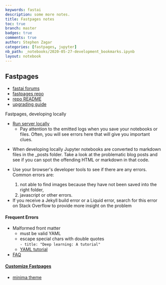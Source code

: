 ```yaml
---
keywords: fastai
description: some more notes.
title: Fastpages notes
toc: true
branch: master
badges: true
comments: true
author: Stephen Zagar
categories: [fastpages, jupyter]
nb_path: _notebooks/2020-05-27-development_bookmarks.ipynb
layout: notebook
---
```


<!--
#################################################
### THIS FILE WAS AUTOGENERATED! DO NOT EDIT! ###
#################################################
# file to edit: _notebooks/2020-05-27-development_bookmarks.ipynb
-->

<div class="container" id="notebook-container">
        
<div class="cell border-box-sizing text_cell rendered"><div class="inner_cell">
<div class="text_cell_render border-box-sizing rendered_html">
<h2 id="Fastpages">Fastpages<a class="anchor-link" href="#Fastpages"> </a></h2>
</div>
</div>
</div>
<div class="cell border-box-sizing text_cell rendered"><div class="inner_cell">
<div class="text_cell_render border-box-sizing rendered_html">
<ul>
<li><a href="https://forums.fast.ai/">fastai forums</a></li>
<li><a href="https://github.com/fastai/fastpages/">fastpages repo</a></li>
<li><a href="https://github.com/fastai/fastpages/blob/master/README.md">repo README</a></li>
<li><a href="https://github.com/fastai/fastpages/blob/master/_fastpages_docs/UPGRADE.md">upgrading guide</a></li>
</ul>

</div>
</div>
</div>
<div class="cell border-box-sizing text_cell rendered"><div class="inner_cell">
<div class="text_cell_render border-box-sizing rendered_html">
<p>Fastpages, developing locally</p>

</div>
</div>
</div>
<div class="cell border-box-sizing text_cell rendered"><div class="inner_cell">
<div class="text_cell_render border-box-sizing rendered_html">
<ul>
<li><a href="https://github.com/szagar/cv/blob/master/_fastpages_docs/DEVELOPMENT.md">Run server locally</a><ul>
<li>Pay attention to the emitted logs when you save your notebooks or files. Often, you will see errors here that will give you important clues.</li>
</ul>
</li>
<li><p>When developing locally Jupyter notebooks are converted to markdown files in the _posts folder. Take a look at the problematic blog posts and see if you can spot the offending HTML or markdown in that code.</p>
</li>
<li><p>Use your browser's developer tools to see if there are any errors. Common errors are:</p>
<ol>
<li>not able to find images because they have not been saved into the right folder,</li>
<li>javascript or other errors.</li>
</ol>
</li>
<li>If you receive a Jekyll build error or a Liquid error, search for this error on Stack Overflow to provide more insight on the problem</li>
</ul>

</div>
</div>
</div>
<div class="cell border-box-sizing text_cell rendered"><div class="inner_cell">
<div class="text_cell_render border-box-sizing rendered_html">
<h4 id="Frequent-Errors">Frequent Errors<a class="anchor-link" href="#Frequent-Errors"> </a></h4>
</div>
</div>
</div>
<div class="cell border-box-sizing text_cell rendered"><div class="inner_cell">
<div class="text_cell_render border-box-sizing rendered_html">
<ul>
<li>Malformed front matter<ul>
<li>must be valid YAML</li>
<li>escape special chars with double quotes <br> <code>- title: "Deep learning: A tutorial"</code></li>
<li><a href="https://rollout.io/blog/yaml-tutorial-everything-you-need-get-started/">YAML tutorial</a></li>
</ul>
</li>
<li><a href="https://github.com/fastai/fastpages#faq">FAQ</a></li>
</ul>

</div>
</div>
</div>
<div class="cell border-box-sizing text_cell rendered"><div class="inner_cell">
<div class="text_cell_render border-box-sizing rendered_html">
<h4 id="Customize-Fastpages"><a href="https://github.com/fastai/fastpages#customizing-fastpages">Customize Fastpages</a><a class="anchor-link" href="#Customize-Fastpages"> </a></h4>
</div>
</div>
</div>
<div class="cell border-box-sizing text_cell rendered"><div class="inner_cell">
<div class="text_cell_render border-box-sizing rendered_html">
<ul>
<li><a href="https://github.com/jekyll/minima">minima theme</a></li>
</ul>

</div>
</div>
</div>
</div>
 

